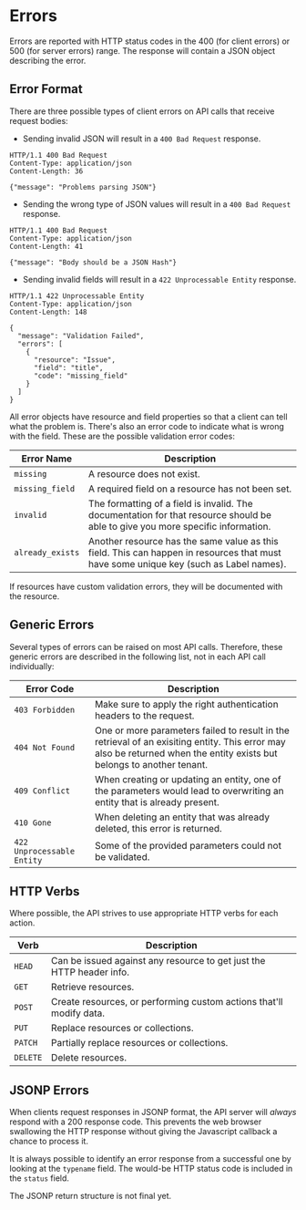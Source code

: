 # Errors

Errors are reported with HTTP status codes in the 400 (for client errors) or
500 (for server errors) range. The response will contain a JSON object
describing the error.

## Error Format

There are three possible types of client errors on API calls that
receive request bodies:

* Sending invalid JSON will result in a `400 Bad Request` response.

```http
HTTP/1.1 400 Bad Request
Content-Type: application/json
Content-Length: 36

{"message": "Problems parsing JSON"}
```

* Sending the wrong type of JSON values will result in a
  `400 Bad Request` response.

```http
HTTP/1.1 400 Bad Request
Content-Type: application/json
Content-Length: 41

{"message": "Body should be a JSON Hash"}
```

* Sending invalid fields will result in a `422 Unprocessable Entity`
  response.

```http
HTTP/1.1 422 Unprocessable Entity
Content-Type: application/json
Content-Length: 148

{
  "message": "Validation Failed",
  "errors": [
    {
      "resource": "Issue",
      "field": "title",
      "code": "missing_field"
    }
  ]
}
```

All error objects have resource and field properties so that a client
can tell what the problem is. There's also an error code to indicate what
is wrong with the field. These are the possible validation error
codes:

Error Name       | Description
-----------------|------------
`missing`        | A resource does not exist.
`missing_field`  | A required field on a resource has not been set.
`invalid`        | The formatting of a field is invalid.  The documentation for that resource should be able to give you more specific information.
`already_exists` | Another resource has the same value as this field. This can happen in resources that must have some unique key (such as Label names).

If resources have custom validation errors, they will be documented with the
resource.

## Generic Errors

Several types of errors can be raised on most API calls. Therefore,
these generic errors are described in the following list, not in each
API call individually:

Error Code                 | Description
---------------------------|-----------------------------------------------------------------------------------------------------------------------------------------------------------------------
`403 Forbidden`            | Make sure to apply the right authentication headers to the request.
`404 Not Found`            | One or more parameters failed to result in the retrieval of an exisiting entity. This error may also be returned when the entity exists but belongs to another tenant.
`409 Conflict`             | When creating or updating an entity, one of the parameters would lead to overwriting an entity that is already present.
`410 Gone`                 | When deleting an entity that was already deleted, this error is returned.
`422 Unprocessable Entity` | Some of the provided parameters could not be validated.


## HTTP Verbs

Where possible, the API strives to use appropriate HTTP verbs for each action.

Verb     | Description
---------|------------
`HEAD`   | Can be issued against any resource to get just the HTTP header info.
`GET`    | Retrieve resources.
`POST`   | Create resources, or performing custom actions that'll modify data.
`PUT`    | Replace resources or collections.
`PATCH`  | Partially replace resources or collections.
`DELETE` | Delete resources.

## JSONP Errors

When clients request responses in JSONP format, the API server will *always*
respond with a 200 response code. This prevents the web browser swallowing
the HTTP response without giving the Javascript callback a chance to process
it.

It is always possible to identify an error response from a successful one by
looking at the `typename` field. The would-be HTTP status code is included
in the `status` field.

<div class="alert alert-danger">
  <p>The JSONP return structure is not final yet.</p>
</div>
